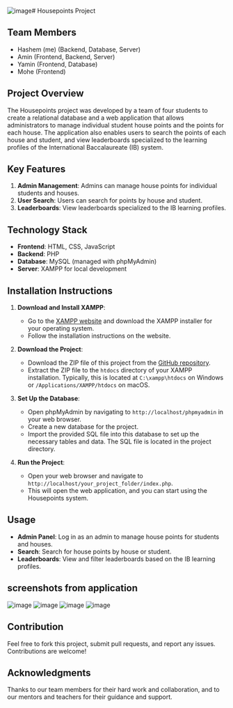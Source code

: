 ![image](https://github.com/Hashezm/IAA-HousePoints/assets/76060515/d11048b0-c4ae-4bc8-9cdd-a8ad98bc808f)# Housepoints Project

## Team Members
- Hashem (me) (Backend, Database, Server)
- Amin (Frontend, Backend, Server)
- Yamin (Frontend, Database)
- Mohe (Frontend)

## Project Overview
The Housepoints project was developed by a team of four students to create a relational database and a web application that allows administrators to manage individual student house points and the points for each house. The application also enables users to search the points of each house and student, and view leaderboards specialized to the learning profiles of the International Baccalaureate (IB) system.

## Key Features
1. **Admin Management**: Admins can manage house points for individual students and houses.
2. **User Search**: Users can search for points by house and student.
3. **Leaderboards**: View leaderboards specialized to the IB learning profiles.

## Technology Stack
- **Frontend**: HTML, CSS, JavaScript
- **Backend**: PHP
- **Database**: MySQL (managed with phpMyAdmin)
- **Server**: XAMPP for local development

## Installation Instructions
1. **Download and Install XAMPP**:
   - Go to the [XAMPP website](https://www.apachefriends.org/index.html) and download the XAMPP installer for your operating system.
   - Follow the installation instructions on the website.

2. **Download the Project**:
   - Download the ZIP file of this project from the [GitHub repository](URL_TO_GITHUB_REPO).
   - Extract the ZIP file to the `htdocs` directory of your XAMPP installation. Typically, this is located at `C:\xampp\htdocs` on Windows or `/Applications/XAMPP/htdocs` on macOS.

3. **Set Up the Database**:
   - Open phpMyAdmin by navigating to `http://localhost/phpmyadmin` in your web browser.
   - Create a new database for the project.
   - Import the provided SQL file into this database to set up the necessary tables and data. The SQL file is located in the project directory.

4. **Run the Project**:
   - Open your web browser and navigate to `http://localhost/your_project_folder/index.php`.
   - This will open the web application, and you can start using the Housepoints system.

## Usage
- **Admin Panel**: Log in as an admin to manage house points for students and houses.
- **Search**: Search for house points by house or student.
- **Leaderboards**: View and filter leaderboards based on the IB learning profiles.

## screenshots from application
![image](https://github.com/Hashezm/IAA-HousePoints/assets/76060515/adffb1a0-aeda-4837-a673-48165bdade4c)
![image](https://github.com/Hashezm/IAA-HousePoints/assets/76060515/fa1bda62-19bd-4345-bd70-0c2fcaad2178)
![image](https://github.com/Hashezm/IAA-HousePoints/assets/76060515/6c969e3f-4053-417a-9344-c77a1aa8f2bc)
![image](https://github.com/Hashezm/IAA-HousePoints/assets/76060515/3b0ce08c-06a7-4861-82f6-5c3806b48b84)

## Contribution
Feel free to fork this project, submit pull requests, and report any issues. Contributions are welcome!



## Acknowledgments
Thanks to our team members for their hard work and collaboration, and to our mentors and teachers for their guidance and support.
